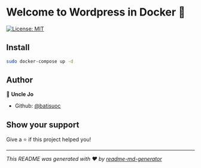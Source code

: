 # Welcome to Wordpress in Docker 👋

[![License: MIT](https://img.shields.io/badge/License-MIT-yellow.svg)](https://github.com/batisuoc/wordpress-docker/blob/master/LICENSE)

## Install

```sh
sudo docker-compose up -d
```

## Author

👤 **Uncle Jo**

- Github: [@batisuoc](https://github.com/batisuoc)

## Show your support

Give a ⭐️ if this project helped you!

---

_This README was generated with ❤️ by [readme-md-generator](https://github.com/kefranabg/readme-md-generator)_
